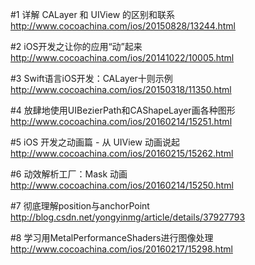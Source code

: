 
#1 详解 CALayer 和 UIView 的区别和联系
http://www.cocoachina.com/ios/20150828/13244.html

#2 iOS开发之让你的应用“动”起来
http://www.cocoachina.com/ios/20141022/10005.html

#3 Swift语言iOS开发：CALayer十则示例
http://www.cocoachina.com/ios/20150318/11350.html

#4 放肆地使用UIBezierPath和CAShapeLayer画各种图形
http://www.cocoachina.com/ios/20160214/15251.html

#5 iOS 开发之动画篇 - 从 UIView 动画说起
http://www.cocoachina.com/ios/20160215/15262.html

#6 动效解析工厂：Mask 动画
http://www.cocoachina.com/ios/20160214/15250.html

#7 彻底理解position与anchorPoint
http://blog.csdn.net/yongyinmg/article/details/37927793

#8 学习用MetalPerformanceShaders进行图像处理
http://www.cocoachina.com/ios/20160217/15298.html
